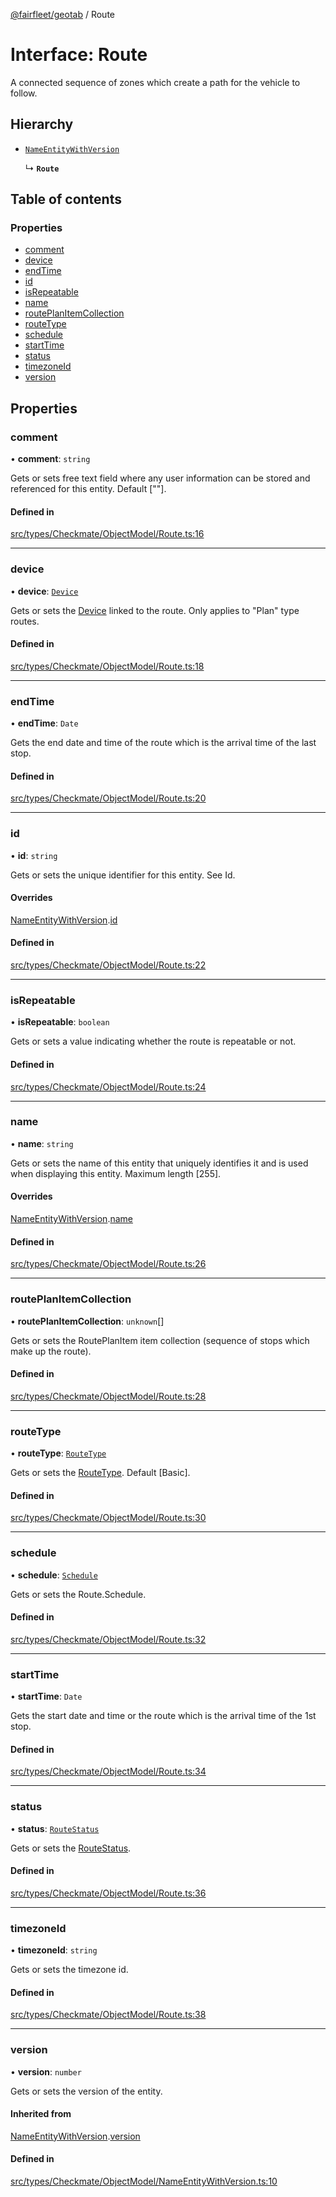 [@fairfleet/geotab](../README.md) / Route

# Interface: Route

A connected sequence of zones which create a path for the vehicle to follow.

## Hierarchy

- [`NameEntityWithVersion`](NameEntityWithVersion.md)

  ↳ **`Route`**

## Table of contents

### Properties

- [comment](Route.md#comment)
- [device](Route.md#device)
- [endTime](Route.md#endtime)
- [id](Route.md#id)
- [isRepeatable](Route.md#isrepeatable)
- [name](Route.md#name)
- [routePlanItemCollection](Route.md#routeplanitemcollection)
- [routeType](Route.md#routetype)
- [schedule](Route.md#schedule)
- [startTime](Route.md#starttime)
- [status](Route.md#status)
- [timezoneId](Route.md#timezoneid)
- [version](Route.md#version)

## Properties

### comment

• **comment**: `string`

Gets or sets free text field where any user information can be stored and referenced for this entity. Default [""].

#### Defined in

[src/types/Checkmate/ObjectModel/Route.ts:16](https://github.com/fairfleet/geotab/blob/ff38bfc/src/types/Checkmate/ObjectModel/Route.ts#L16)

___

### device

• **device**: [`Device`](Device.md)

Gets or sets the [Device](Device.md) linked to the route. Only applies to "Plan" type routes.

#### Defined in

[src/types/Checkmate/ObjectModel/Route.ts:18](https://github.com/fairfleet/geotab/blob/ff38bfc/src/types/Checkmate/ObjectModel/Route.ts#L18)

___

### endTime

• **endTime**: `Date`

Gets the end date and time of the route which is the arrival time of the last stop.

#### Defined in

[src/types/Checkmate/ObjectModel/Route.ts:20](https://github.com/fairfleet/geotab/blob/ff38bfc/src/types/Checkmate/ObjectModel/Route.ts#L20)

___

### id

• **id**: `string`

Gets or sets the unique identifier for this entity. See Id.

#### Overrides

[NameEntityWithVersion](NameEntityWithVersion.md).[id](NameEntityWithVersion.md#id)

#### Defined in

[src/types/Checkmate/ObjectModel/Route.ts:22](https://github.com/fairfleet/geotab/blob/ff38bfc/src/types/Checkmate/ObjectModel/Route.ts#L22)

___

### isRepeatable

• **isRepeatable**: `boolean`

Gets or sets a value indicating whether the route is repeatable or not.

#### Defined in

[src/types/Checkmate/ObjectModel/Route.ts:24](https://github.com/fairfleet/geotab/blob/ff38bfc/src/types/Checkmate/ObjectModel/Route.ts#L24)

___

### name

• **name**: `string`

Gets or sets the name of this entity that uniquely identifies it and is used when displaying this entity. Maximum length [255].

#### Overrides

[NameEntityWithVersion](NameEntityWithVersion.md).[name](NameEntityWithVersion.md#name)

#### Defined in

[src/types/Checkmate/ObjectModel/Route.ts:26](https://github.com/fairfleet/geotab/blob/ff38bfc/src/types/Checkmate/ObjectModel/Route.ts#L26)

___

### routePlanItemCollection

• **routePlanItemCollection**: `unknown`[]

Gets or sets the RoutePlanItem item collection (sequence of stops which make up the route).

#### Defined in

[src/types/Checkmate/ObjectModel/Route.ts:28](https://github.com/fairfleet/geotab/blob/ff38bfc/src/types/Checkmate/ObjectModel/Route.ts#L28)

___

### routeType

• **routeType**: [`RouteType`](../README.md#routetype)

Gets or sets the [RouteType](../README.md#routetype). Default [Basic].

#### Defined in

[src/types/Checkmate/ObjectModel/Route.ts:30](https://github.com/fairfleet/geotab/blob/ff38bfc/src/types/Checkmate/ObjectModel/Route.ts#L30)

___

### schedule

• **schedule**: [`Schedule`](Schedule.md)

Gets or sets the Route.Schedule.

#### Defined in

[src/types/Checkmate/ObjectModel/Route.ts:32](https://github.com/fairfleet/geotab/blob/ff38bfc/src/types/Checkmate/ObjectModel/Route.ts#L32)

___

### startTime

• **startTime**: `Date`

Gets the start date and time or the route which is the arrival time of the 1st stop.

#### Defined in

[src/types/Checkmate/ObjectModel/Route.ts:34](https://github.com/fairfleet/geotab/blob/ff38bfc/src/types/Checkmate/ObjectModel/Route.ts#L34)

___

### status

• **status**: [`RouteStatus`](../README.md#routestatus)

Gets or sets the [RouteStatus](../README.md#routestatus).

#### Defined in

[src/types/Checkmate/ObjectModel/Route.ts:36](https://github.com/fairfleet/geotab/blob/ff38bfc/src/types/Checkmate/ObjectModel/Route.ts#L36)

___

### timezoneId

• **timezoneId**: `string`

Gets or sets the timezone id.

#### Defined in

[src/types/Checkmate/ObjectModel/Route.ts:38](https://github.com/fairfleet/geotab/blob/ff38bfc/src/types/Checkmate/ObjectModel/Route.ts#L38)

___

### version

• **version**: `number`

Gets or sets the version of the entity.

#### Inherited from

[NameEntityWithVersion](NameEntityWithVersion.md).[version](NameEntityWithVersion.md#version)

#### Defined in

[src/types/Checkmate/ObjectModel/NameEntityWithVersion.ts:10](https://github.com/fairfleet/geotab/blob/ff38bfc/src/types/Checkmate/ObjectModel/NameEntityWithVersion.ts#L10)
